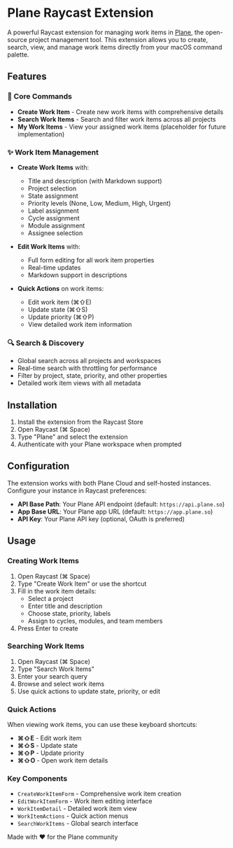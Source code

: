 # Plane Raycast Extension

A powerful Raycast extension for managing work items in [Plane](https://plane.so), the open-source project management tool. This extension allows you to create, search, view, and manage work items directly from your macOS command palette.

## Features

### 🚀 Core Commands

- **Create Work Item** - Create new work items with comprehensive details
- **Search Work Items** - Search and filter work items across all projects
- **My Work Items** - View your assigned work items (placeholder for future implementation)

### ✨ Work Item Management

- **Create Work Items** with:
  - Title and description (with Markdown support)
  - Project selection
  - State assignment
  - Priority levels (None, Low, Medium, High, Urgent)
  - Label assignment
  - Cycle assignment
  - Module assignment
  - Assignee selection

- **Edit Work Items** with:
  - Full form editing for all work item properties
  - Real-time updates
  - Markdown support in descriptions

- **Quick Actions** on work items:
  - Edit work item (⌘⇧E)
  - Update state (⌘⇧S)
  - Update priority (⌘⇧P)
  - View detailed work item information

### 🔍 Search & Discovery

- Global search across all projects and workspaces
- Real-time search with throttling for performance
- Filter by project, state, priority, and other properties
- Detailed work item views with all metadata

## Installation

1. Install the extension from the Raycast Store
2. Open Raycast (⌘ Space)
3. Type "Plane" and select the extension
4. Authenticate with your Plane workspace when prompted

## Configuration

The extension works with both Plane Cloud and self-hosted instances. Configure your instance in Raycast preferences:

- **API Base Path**: Your Plane API endpoint (default: `https://api.plane.so`)
- **App Base URL**: Your Plane app URL (default: `https://app.plane.so`)
- **API Key**: Your Plane API key (optional, OAuth is preferred)

## Usage

### Creating Work Items

1. Open Raycast (⌘ Space)
2. Type "Create Work Item" or use the shortcut
3. Fill in the work item details:
   - Select a project
   - Enter title and description
   - Choose state, priority, labels
   - Assign to cycles, modules, and team members
4. Press Enter to create

### Searching Work Items

1. Open Raycast (⌘ Space)
2. Type "Search Work Items"
3. Enter your search query
4. Browse and select work items
5. Use quick actions to update state, priority, or edit

### Quick Actions

When viewing work items, you can use these keyboard shortcuts:

- **⌘⇧E** - Edit work item
- **⌘⇧S** - Update state
- **⌘⇧P** - Update priority
- **⌘⇧O** - Open work item details

### Key Components

- `CreateWorkItemForm` - Comprehensive work item creation
- `EditWorkItemForm` - Work item editing interface
- `WorkItemDetail` - Detailed work item view
- `WorkItemActions` - Quick action menus
- `SearchWorkItems` - Global search interface



Made with ❤️ for the Plane community